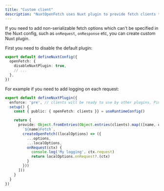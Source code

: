 ```yaml
---
title: "Custom client"
description: "NuxtOpenFetch uses Nuxt plugin to provide fetch clients to the app"
---
```


If you need to add non-serializable fetch options which can't be specified in the Nuxt config, such as `onRequest`, `onResponse` etc, you can create custom Nuxt plugin.

First you need to disable the default plugin:
```ts twoslash
export default defineNuxtConfig({
  openFetch: {
    disableNuxtPlugin: true,
    // ...
  },
})
```

For example if you need to add logging on each request:
```ts twoslash
export default defineNuxtPlugin({
  enforce: 'pre', // clients will be ready to use by other plugins, Pinia stores etc.
  setup() {
    const { public: { openFetch: clients }} = useRuntimeConfig()

    return {
      provide: Object.fromEntries(Object.entries(clients).map(([name, options]) => [
        `${name}Fetch`,
        createOpenFetch((localOptions) => ({
          ...options,
          ...localOptions,
          onRequest(ctx) {
            console.log('My logging', ctx.request)
            return localOptions.onRequest?.(ctx)
          }
        }))
      ]))
    }
  }
})
```
